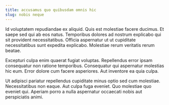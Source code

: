 ```yaml
---
title: accusamus quo quibusdam omnis hic
slug: nobis neque
---
```


Id voluptatem repudiandae ex aliquid. Quis est molestiae facere ducimus. Et saepe sed qui ab eos natus. Temporibus dolores ad nostrum explicabo qui sit provident necessitatibus. Officia aspernatur ut ut cupiditate necessitatibus sunt expedita explicabo. Molestiae rerum veritatis rerum beatae.

Excepturi culpa enim quaerat fugiat voluptas. Repellendus error ipsam consequatur non ratione temporibus. Consequatur qui aspernatur molestias hic eum. Error dolore cum facere asperiores. Aut inventore ea quia culpa.

Ut adipisci pariatur repellendus cupiditate minus optio sed cum molestiae. Necessitatibus non eaque. Aut culpa fuga eveniet. Quo molestiae quo eveniet qui. Aperiam porro a nulla aspernatur occaecati nobis aut perspiciatis animi.

